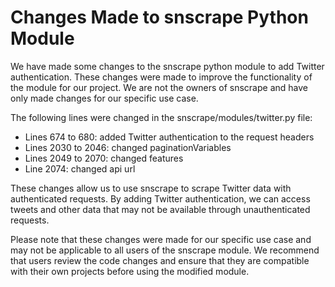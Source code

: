 # Changes Made to snscrape Python Module

We have made some changes to the snscrape python module to add Twitter authentication. These changes were made to improve the functionality of the module for our project. We are not the owners of snscrape and have only made changes for our specific use case.

The following lines were changed in the snscrape/modules/twitter.py file:

- Lines 674 to 680: added Twitter authentication to the request headers
- Lines 2030 to 2046: changed paginationVariables
- Lines 2049 to 2070: changed features
- Line 2074: changed api url

These changes allow us to use snscrape to scrape Twitter data with authenticated requests. By adding Twitter authentication, we can access tweets and other data that may not be available through unauthenticated requests.

Please note that these changes were made for our specific use case and may not be applicable to all users of the snscrape module. We recommend that users review the code changes and ensure that they are compatible with their own projects before using the modified module.